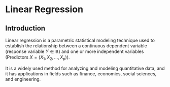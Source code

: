 # Linear Regression

## Introduction

Linear regression is a parametric statistical modeling technique used to establish the relationship between a continuous dependent variable (response variable $Y \in \mathbb{R}$) and one or more independent variables (Predictors $X = (X_{1}, X_{2}, ..., X_{p})$). 


It is a widely used method for analyzing and modeling quantitative data, and it has applications in fields such as finance, economics, social sciences, and engineering.

